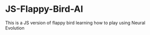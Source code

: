 # JS-Flappy-Bird-AI
This is a JS version of flappy bird learning how to play using Neural Evolution
